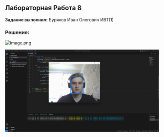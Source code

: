 ## Лабораторная Работа 8

**Задание выполнил:** Буряков Иван Олегович ИВТ(1)


### Решение:

![image.png](https://i.postimg.cc/4xbmPKj8/image.png)

![image.png](https://github.com/Buryackov-Ivan/Prog-6SEM-2023/blob/main/LR_8/Work_files/LR-8.png?raw=true)
